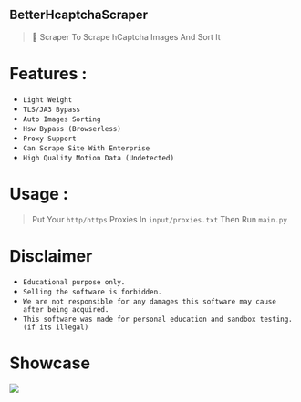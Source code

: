 ## BetterHcaptchaScraper

 > 🎲 Scraper To Scrape hCaptcha Images And Sort It

# Features :

- `Light Weight`
- `TLS/JA3 Bypass`
- `Auto Images Sorting`
- `Hsw Bypass (Browserless)`
- `Proxy Support`
- `Can Scrape Site With Enterprise`
- `High Quality Motion Data (Undetected)`

# Usage : 

> Put Your `http/https` Proxies In `input/proxies.txt`
> Then Run `main.py`

# Disclaimer 

- `Educational purpose only.`
- `Selling the software is forbidden.`
- `We are not responsible for any damages this software may cause after being acquired.`
- `This software was made for personal education and sandbox testing. (if its illegal)`

# Showcase 
<img align="center" src="https://media.discordapp.net/attachments/1041016926828245074/1043028051891589120/image.png?width=485&height=208" /> 
